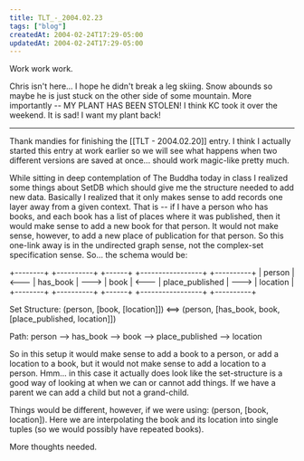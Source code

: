 ```yaml
---
title: TLT_-_2004.02.23
tags: ["blog"]
createdAt: 2004-02-24T17:29-05:00
updatedAt: 2004-02-24T17:29-05:00
---
```


Work work work.

Chris isn't here... I hope he didn't break a leg skiing. Snow abounds so maybe he is just stuck on the other side of some mountain. More importantly -- MY PLANT HAS BEEN STOLEN! I think KC took it over the weekend. It is sad! I want my plant back!

----

Thank mandies for finishing the [[TLT - 2004.02.20]] entry. I think I actually started this entry at work earlier so we will see what happens when two different versions are saved at once... should work magic-like pretty much.

While sitting in deep contemplation of The Buddha today in class I realized some things about SetDB which should give me the structure needed to add new data. Basically I realized that it only makes sense to add records one layer away from a given context. That is -- if I have a person who has books, and each book has a list of places where it was published, then it would make sense to add a new book for that person. It would not make sense, however, to add a new place of publication for that person. So this one-link away is in the undirected graph sense, not the complex-set specification sense. So... the schema would be:

  +--------+      +----------+      +------+      +-----------------+      +----------+
  | person | <--- | has_book | ---> | book | <--- | place_published | ---> | location |
  +--------+      +----------+      +------+      +-----------------+      +----------+

Set Structure:
  (person, [book, [location]]) <==> (person, [has_book, book, [place_published, location]])

Path:
  person --> has_book --> book --> place_published --> location

So in this setup it would make sense to add a book to a person, or add a location to a book, but it would not make sense to add a location to a person. Hmm... in this case it actually does look like the set-structure is a good way of looking at when we can or cannot add things. If we have a parent we can add a child but not a grand-child.

Things would be different, however, if we were using: (person, [book, location]). Here we are interpolating the book and its location into single tuples (so we would possibly have repeated books).

More thoughts needed.

